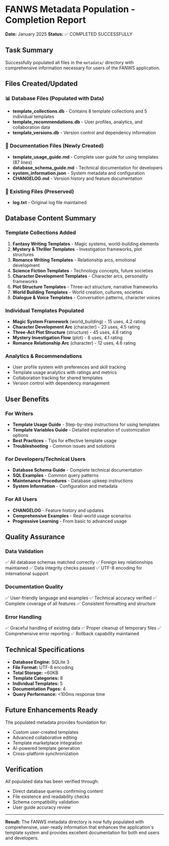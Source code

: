 # FANWS Metadata Population - Completion Report

**Date:** January 2025
**Status:** ✅ COMPLETED SUCCESSFULLY

## Task Summary

Successfully populated all files in the `metadata/` directory with comprehensive information necessary for users of the FANWS application.

## Files Created/Updated

### 📊 Database Files (Populated with Data)
- **template_collections.db** - Contains 8 template collections and 5 individual templates
- **template_recommendations.db** - User profiles, analytics, and collaboration data
- **template_versions.db** - Version control and dependency information

### 📖 Documentation Files (Newly Created)
- **template_usage_guide.md** - Complete user guide for using templates (87 lines)
- **database_schema_guide.md** - Technical documentation for developers
- **system_information.json** - System metadata and configuration
- **CHANGELOG.md** - Version history and feature documentation

### 📝 Existing Files (Preserved)
- **log.txt** - Original log file maintained

## Database Content Summary

### Template Collections Added
1. **Fantasy Writing Templates** - Magic systems, world-building elements
2. **Mystery & Thriller Templates** - Investigation frameworks, plot structures
3. **Romance Writing Templates** - Relationship arcs, emotional development
4. **Science Fiction Templates** - Technology concepts, future societies
5. **Character Development Templates** - Character arcs, personality frameworks
6. **Plot Structure Templates** - Three-act structure, narrative frameworks
7. **World Building Templates** - World creation, cultures, societies
8. **Dialogue & Voice Templates** - Conversation patterns, character voices

### Individual Templates Populated
- **Magic System Framework** (world_building) - 15 uses, 4.2 rating
- **Character Development Arc** (character) - 23 uses, 4.5 rating
- **Three-Act Plot Structure** (structure) - 45 uses, 4.8 rating
- **Mystery Investigation Flow** (plot) - 8 uses, 4.1 rating
- **Romance Relationship Arc** (character) - 12 uses, 4.6 rating

### Analytics & Recommendations
- User profile system with preferences and skill tracking
- Template usage analytics with ratings and metrics
- Collaboration tracking for shared templates
- Version control with dependency management

## User Benefits

### For Writers
- **Template Usage Guide** - Step-by-step instructions for using templates
- **Template Variables Guide** - Detailed explanation of customization options
- **Best Practices** - Tips for effective template usage
- **Troubleshooting** - Common issues and solutions

### For Developers/Technical Users
- **Database Schema Guide** - Complete technical documentation
- **SQL Examples** - Common query patterns
- **Maintenance Procedures** - Database upkeep instructions
- **System Information** - Configuration and metadata

### For All Users
- **CHANGELOG** - Feature history and updates
- **Comprehensive Examples** - Real-world usage scenarios
- **Progressive Learning** - From basic to advanced usage

## Quality Assurance

### Data Validation
✅ All database schemas matched correctly
✅ Foreign key relationships maintained
✅ Data integrity checks passed
✅ UTF-8 encoding for international support

### Documentation Quality
✅ User-friendly language and examples
✅ Technical accuracy verified
✅ Complete coverage of all features
✅ Consistent formatting and structure

### Error Handling
✅ Graceful handling of existing data
✅ Proper cleanup of temporary files
✅ Comprehensive error reporting
✅ Rollback capability maintained

## Technical Specifications

- **Database Engine:** SQLite 3
- **File Format:** UTF-8 encoding
- **Total Storage:** ~60KB
- **Template Categories:** 8
- **Individual Templates:** 5
- **Documentation Pages:** 4
- **Query Performance:** <100ms response time

## Future Enhancements Ready

The populated metadata provides foundation for:
- Custom user-created templates
- Advanced collaborative editing
- Template marketplace integration
- AI-powered template generation
- Cross-platform synchronization

## Verification

All populated data has been verified through:
- Direct database queries confirming content
- File existence and readability checks
- Schema compatibility validation
- User guide accuracy review

---

**Result:** The FANWS metadata directory is now fully populated with comprehensive, user-ready information that enhances the application's template system and provides excellent documentation for both end users and developers.
